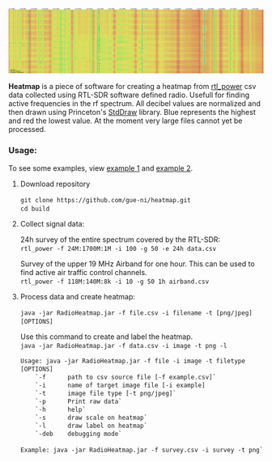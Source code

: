 ![Example Waterfall](examples/long_airband_survey.png)

**Heatmap** is a piece of software for creating a heatmap from [rtl_power](https://github.com/keenerd/rtl-sdr) csv data collected using RTL-SDR software defined radio. Usefull for finding active frequencies in the rf spectrum. All decibel values are normalized and then drawn using Princeton's [StdDraw](https://introcs.cs.princeton.edu/java/stdlib/javadoc/StdDraw.html) library. Blue represents the highest and red the lowest value. At the moment very large files cannot yet be processed. 


### Usage:
To see some examples, view [example 1](examples/survey_1.png) and [example 2](examples/survey_2.png). 

1. Download repository

    `git clone https://github.com/gue-ni/heatmap.git` <br>
    `cd build` <br>

2. Collect signal data: 

    24h survey of the entire spectrum covered by the RTL-SDR:<br>
    `rtl_power -f 24M:1700M:1M -i 100 -g 50 -e 24h data.csv` 
  
    Survey of the upper 19 MHz Airband for one hour. This can be used to find active air traffic control channels. <br>
    `rtl_power -f 118M:140M:8k -i 10 -g 50 1h airband.csv` 
  
3. Process data and create heatmap: <br>

    `java -jar RadioHeatmap.jar -f file.csv -i filename -t [png/jpeg] [OPTIONS]` 
  
    Use this command to create and label the heatmap. <br>
    `java -jar RadioHeatmap.jar -f data.csv -i image -t png -l` 
    <br>
    ```
    Usage: java -jar RadioHeatmap.jar -f file -i image -t filetype [OPTIONS]
        `-f      path to csv source file [-f example.csv]`
        `-i      name of target image file [-i example]
        `-t      image file type [-t png/jpeg]`
        `-p      Print raw data`
        `-h      help`
        `-s      draw scale on heatmap`
        `-l      draw label on heatmap`
        `-deb    debugging mode`

    Example: java -jar RadioHeatmap.jar -f survey.csv -i survey -t png`

    ```

